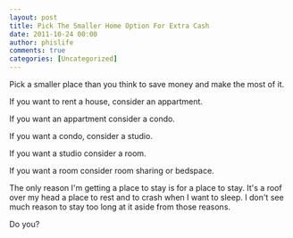 ```yaml
---
layout: post
title: Pick The Smaller Home Option For Extra Cash
date: 2011-10-24 00:00
author: phislife
comments: true
categories: [Uncategorized]
---
```

Pick a smaller place than you think to save money and make the most of it.

If you want to rent a house, consider an appartment. 

If you want an appartment consider a condo. 

If you want a condo, consider a studio. 

If you want a studio consider a room. 

If you want a room consider room sharing or bedspace.

The only reason I'm getting a place to stay is for a place to stay. It's a roof over my head a place to rest and to crash when I want to sleep. I don't see much reason to stay too long at it aside from those reasons.

Do you?
